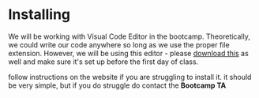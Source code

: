 # Installing

We will be working with Visual Code Editor in the bootcamp.
Theoretically, we could write our code anywhere so long as we use the proper file extension.
However, we will be using this editor - please [download this](https://code.visualstudio.com/download) as well and make sure it's set up before the first day of class.

follow instructions on the website if you are struggling to install it. it should be very simple, but if you do struggle do contact the **Bootcamp TA**